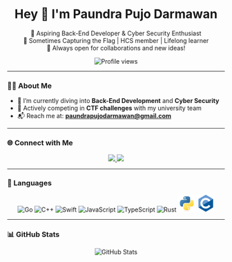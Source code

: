 <h1 align="center">Hey 👋 I'm Paundra Pujo Darmawan</h1>

<p align="center">
  🚀 Aspiring Back-End Developer & Cyber Security Enthusiast<br>
  🎯 Sometimes Capturing the Flag | HCS member | Lifelong learner<br>
  💬 Always open for collaborations and new ideas!
</p>

<p align="center">
  <img src="https://komarev.com/ghpvc/?username=paundrap&label=Profile%20views&color=ff5733&style=flat-square" alt="Profile views" />
</p>

---

### 👨‍💻 About Me

- 🔭 I’m currently diving into **Back-End Development** and **Cyber Security**
- 🧩 Actively competing in **CTF challenges** with my university team
- 📬 Reach me at: **paundrapujodarmawan@gmail.com**

---

### 🌐 Connect with Me

<p align="center">
  <a href="https://twitter.com/paundrapujo" target="_blank">
    <img src="https://img.shields.io/badge/Twitter-%231DA1F2.svg?&style=for-the-badge&logo=twitter&logoColor=white" />
  </a>
  <a href="https://instagram.com/paundra.pujo" target="_blank">
    <img src="https://img.shields.io/badge/Instagram-%23E4405F.svg?&style=for-the-badge&logo=instagram&logoColor=white" />
  </a>
</p>

---

### 🧠 Languages

<p align="center">
  <img src="https://cdn.jsdelivr.net/gh/devicons/devicon/icons/go/go-original.svg" width="40" height="40" alt="Go" />
  <img src="https://cdn.jsdelivr.net/gh/devicons/devicon/icons/cplusplus/cplusplus-original.svg" width="40" height="40" alt="C++" />
  <img src="https://cdn.jsdelivr.net/gh/devicons/devicon/icons/swift/swift-original.svg" width="40" height="40" alt="Swift" />
  <img src="https://cdn.jsdelivr.net/gh/devicons/devicon/icons/javascript/javascript-original.svg" width="40" height="40" alt="JavaScript" />
  <img src="https://cdn.jsdelivr.net/gh/devicons/devicon/icons/typescript/typescript-original.svg" width="40" height="40" alt="TypeScript" />
  <img src="https://www.rust-lang.org/logos/rust-logo-512x512.png" width="40" height="40" alt="Rust" />
  <img src="https://github.com/devicons/devicon/blob/v2.16.0/icons/python/python-original.svg" width="40" height="40" alt="Python" />
  <img src="https://github.com/devicons/devicon/blob/v2.16.0/icons/c/c-original.svg" width="40" height="40" alt="C" />
</p>

---

### 📊 GitHub Stats

<p align="center">
  <img src="https://github-readme-stats.vercel.app/api?username=paundrap&show_icons=true&theme=default&hide_title=true&hide=stars" alt="GitHub Stats" />
</p>

